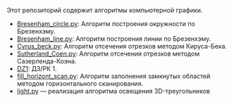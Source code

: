 Этот репозиторий содержит алгоритмы компьютерной графики.

- [Bresenham_circle.py](Bresenham_circ.py): Алгоритм построения окружности по Брезенхэму.
- [Bresenham_line.py](Bresenham_line.py): Алгоритм построения линии по Брезенхэму.
- [Cyrus_beck.py](Cyrus_beck.py): Алгоритм отсечения отрезков методом Кируса-Бека.
- [Sutherland_Coen.py](Sutherland_Coen.py): Алгоритм отсечения отрезков методом Сазерленда-Коэна.
- [DZ1](DZ1): ДЗ/РК 1.
- [fill_horizont_scan.py](fill_horizont_scan.py): Алгоритм заполнения замкнутых областей методом горизонтального сканирования.
- [light.py](./light.py) — реализация алгоритма освещения 3D-треугольников
